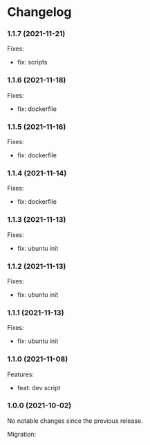 # Changelog

### 1.1.7 (2021-11-21)

Fixes:

-   fix: scripts

### 1.1.6 (2021-11-18)

Fixes:

-   fix: dockerfile

### 1.1.5 (2021-11-16)

Fixes:

-   fix: dockerfile

### 1.1.4 (2021-11-14)

Fixes:

-   fix: dockerfile

### 1.1.3 (2021-11-13)

Fixes:

-   fix: ubuntu init

### 1.1.2 (2021-11-13)

Fixes:

-   fix: ubuntu init

### 1.1.1 (2021-11-13)

Fixes:

-   fix: ubuntu init

### 1.1.0 (2021-11-08)

Features:

-   feat: dev script

### 1.0.0 (2021-10-02)

No notable changes since the previous release.

Migration:
